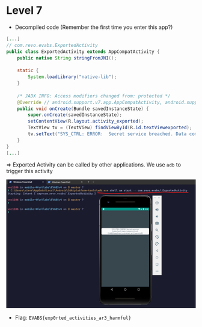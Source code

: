 # Level 7

- Decompiled code (Remember the first time you enter this app?)

```java
[...]
// com.revo.evabs.ExportedActivity
public class ExportedActivity extends AppCompatActivity {
    public native String stringFromJNI();

    static {
        System.loadLibrary("native-lib");
    }

    /* JADX INFO: Access modifiers changed from: protected */
    @Override // android.support.v7.app.AppCompatActivity, android.support.v4.app.FragmentActivity, android.support.v4.app.SupportActivity, android.app.Activity
    public void onCreate(Bundle savedInstanceState) {
        super.onCreate(savedInstanceState);
        setContentView(R.layout.activity_exported);
        TextView tv = (TextView) findViewById(R.id.textViewexported);
        tv.setText("SYS_CTRL: ERROR:  Secret service breached. Data compromised:  " + stringFromJNI());
    }
}
[...]
```

=> Exported Activity can be called by other applications. We use `adb` to trigger this activity

<p align="center">
  <img src="./images/exported_activity.png">
</p>

- Flag: `EVABS{exp0rted_activities_ar3_harmful}`